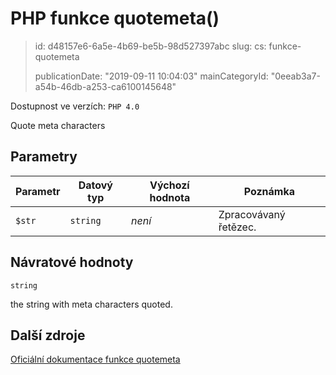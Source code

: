 PHP funkce quotemeta()
======================

> id: d48157e6-6a5e-4b69-be5b-98d527397abc
> slug:
> 	cs: funkce-quotemeta
>
> publicationDate: "2019-09-11 10:04:03"
> mainCategoryId: "0eeab3a7-a54b-46db-a253-ca6100145648"

Dostupnost ve verzích: `PHP 4.0`

Quote meta characters


Parametry
--------------

| Parametr | Datový typ | Výchozí hodnota | Poznámka |
|-----|-----|-----|-----|
| `$str` | `string` | *není* | Zpracovávaný řetězec. |


Návratové hodnoty
----------------

`string`

the string with meta characters quoted.

Další zdroje
------------

[Oficiální dokumentace funkce quotemeta](https://www.php.net/manual/en/function.quotemeta.php)
